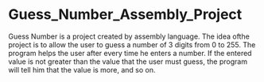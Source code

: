 # Guess_Number_Assembly_Project
Guess Number is a project created by assembly language.
The idea of ​​the project is to allow the user to guess a number of 3 digits from 0 to 255.
The program helps the user after every time he enters a number.
If the entered value is not greater than the value that the user must guess, the program will tell him that the value is more, and so on.
